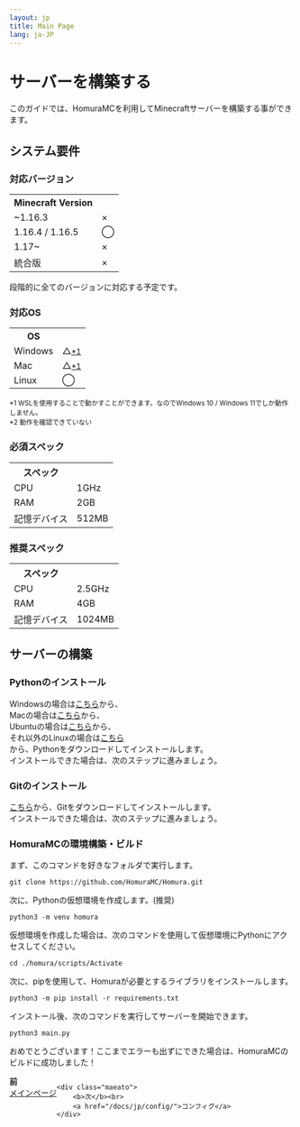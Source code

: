 ```yaml
---
layout: jp
title: Main Page
lang: ja-JP
---
```

# サーバーを構築する
このガイドでは、HomuraMCを利用してMinecraftサーバーを構築する事ができます。
## システム要件
### 対応バージョン
<table class="table table-striped">
	<tr>
		<th scope="col">Minecraft Version</th>
		<th scope="col"></th>
	</tr>
	<tr>
		<td>~1.16.3</td>
		<td>×</td>
	</tr>
	<tr>
		<td>1.16.4 / 1.16.5</td>
		<td>◯</td>
	</tr>
	<tr>
		<td>1.17~</td>
		<td>×</td>
	</tr>
	<tr>
		<td>統合版</td>
		<td>×</td>
	</tr>
</table>

段階的に全てのバージョンに対応する予定です。

### 対応OS
<table class="table table-striped">
	<tr>
		<th scope="col">OS</th>
		<th scope="col"></th>
	</tr>
	<tr>
		<td>Windows</td>
		<td>△<a href="#sys-ok-1"><small>*1</small></a></td>
	</tr>
	<tr>
		<td>Mac</td>
		<td>△<a href="#sys-ok-2"><small>*1</small></a></td>
	</tr>
	<tr>
		<td>Linux</td>
		<td>◯</td>
	</tr>
</table>

<a id="sys-ok-1"></a><small>*1 WSLを使用することで動かすことができます。なのでWindows 10 / Windows 11でしか動作しません。</small><br>
<a id="sys-ok-2"></a><small>*2 動作を確認できていない</small>

### 必須スペック
<table class="table table-striped">
	<tr>
		<th scope="col">スペック</th>
		<th scope="col"></th>
	</tr>
	<tr>
		<td>CPU</td>
		<td>1GHz</td>
	</tr>
	<tr>
		<td>RAM</td>
		<td>2GB</td>
	</tr>
	<tr>
		<td>記憶デバイス</td>
		<td>512MB</td>
	</tr>
</table>

### 推奨スペック
<table class="table table-striped">
	<tr>
		<th scope="col">スペック</th>
		<th scope="col"></th>
	</tr>
	<tr>
		<td>CPU</td>
		<td>2.5GHz</td>
	</tr>
	<tr>
		<td>RAM</td>
		<td>4GB</td>
	</tr>
	<tr>
		<td>記憶デバイス</td>
		<td>1024MB</td>
	</tr>
</table>

## サーバーの構築
### Pythonのインストール
Windowsの場合は[こちら](https://www.python.org/downloads/windows/)から、  
Macの場合は[こちら](https://www.python.org/downloads/macos/)から、  
Ubuntuの場合は[こちら](https://www.python.jp/install/ubuntu/index.html)から、  
それ以外のLinuxの場合は[こちら](https://www.python.jp/install/centos/index.html)  
から、Pythonをダウンロードしてインストールします。  
インストールできた場合は、次のステップに進みましょう。

### Gitのインストール
[こちら](https://git-scm.com/downloads)から、Gitをダウンロードしてインストールします。  
インストールできた場合は、次のステップに進みましょう。

### HomuraMCの環境構築・ビルド
まず、このコマンドを好きなフォルダで実行します。
```
git clone https://github.com/HomuraMC/Homura.git
```
次に、Pythonの仮想環境を作成します。(推奨)
```
python3 -m venv homura
```
仮想環境を作成した場合は、次のコマンドを使用して仮想環境にPythonにアクセスしてください。
```
cd ./homura/scripts/Activate
```
次に、pipを使用して、Homuraが必要とするライブラリをインストールします。  
```
python3 -m pip install -r requirements.txt
```
インストール後、次のコマンドを実行してサーバーを開始できます。  
```
python3 main.py
```
おめでとうございます！ここまでエラーも出ずにできた場合は、HomuraMCのビルドに成功しました！  
  
<div style="display: flex;">
	<div class="maeato">
		<b>前</b><br>
		<a href="/docs/jp/">メインページ</a>
	</div>

	<div class="maeato">
		<b>次</b><br>
		<a href="/docs/jp/config/">コンフィグ</a>
	</div>
</div>